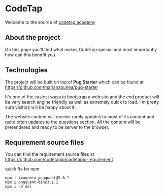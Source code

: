 # CodeTap
Welcome to the source of [codetap.academy](http://codetap.academy)

## About the project
On this page you'll find what makes CodeTap special and most importantly how can this benefit you.

## Technologies
The project will be built on top of **Pug Starter** which can be found at https://github.com/marianzburlea/pug-starter

It's one of the easiest ways to bootstrap a web site and the end product will be very search engine friendly as well as extremely quick to load. I'm pretty sure visitors will be happy about it.

The website content will receive rarely updates to most of its content and quite often updates to the questions section. All the content will be prerendered and ready to be server to the browser.

## Requirement source files
You can find the requirement source files at https://github.com/codetapio/codetapio-requirement

quick fix for npm
```
npm i imagemin-pngquant@5.0.1
npm i pngquant-bin@3.1.1
npm i -D del
```